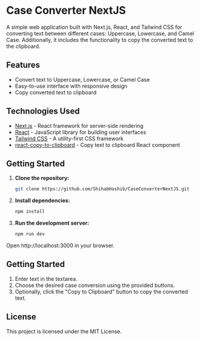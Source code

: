 # Case Converter NextJS

A simple web application built with Next.js, React, and Tailwind CSS for converting text between different cases: Uppercase, Lowercase, and Camel Case. Additionally, it includes the functionality to copy the converted text to the clipboard.

## Features

- Convert text to Uppercase, Lowercase, or Camel Case
- Easy-to-use interface with responsive design
- Copy converted text to clipboard

## Technologies Used

- [Next.js](https://nextjs.org/) - React framework for server-side rendering
- [React](https://reactjs.org/) - JavaScript library for building user interfaces
- [Tailwind CSS](https://tailwindcss.com/) - A utility-first CSS framework
- [react-copy-to-clipboard](https://github.com/nkbt/react-copy-to-clipboard) - Copy text to clipboard React component

## Getting Started

1. **Clone the repository:**

   ```bash
   git clone https://github.com/ShihabHashib/CaseConverterNextJS.git
   ```

2. **Install dependencies:**

   ```bash
   npm install
   ```

3. **Run the development server:**

   ```bash
   npm run dev
   ```

Open http://localhost:3000 in your browser.

## Getting Started

1. Enter text in the textarea.
2. Choose the desired case conversion using the provided buttons.
3. Optionally, click the "Copy to Clipboard" button to copy the converted text.

## License

This project is licensed under the MIT License.
